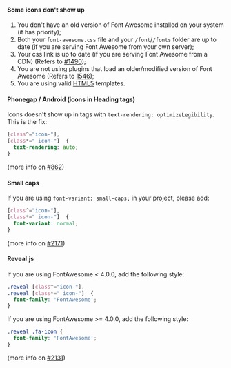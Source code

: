 #### Some icons don't show up
1. You don't have an old version of Font Awesome installed on your system (it has priority);
2. Both your `font-awesome.css` file and your `/font`/`/fonts` folder are up to date (if you are serving Font Awesome from your own server);
3. Your css link is up to date (if you are serving Font Awesome from a CDN) (Refers to [#1490](https://github.com/FortAwesome/Font-Awesome/issues/1490));
4. You are not using plugins that load an older/modified version of Font Awesome (Refers to [1546]( https://github.com/FortAwesome/Font-Awesome/issues/1546));
5. You are using valid [HTML5](http://www.w3.org/TR/html5/introduction.html#a-quick-introduction-to-html) templates.


#### Phonegap / Android (icons in Heading tags)
Icons doesn't show up in tags with `text-rendering: optimizeLegibility`. This is the fix:
```css
[class^="icon-"],
[class*=" icon-"]  {
  text-rendering: auto;
}
```

(more info on [#862](https://github.com/FortAwesome/Font-Awesome/pull/862))


#### Small caps
If you are using `font-variant: small-caps;` in your project, please add:
```css
[class^="icon-"],
[class*=" icon-"]  {
  font-variant: normal;
}
```

(more info on [#2171](https://github.com/FortAwesome/Font-Awesome/issues/2171))


#### Reveal.js
If you are using FontAwesome < 4.0.0, add the following style:

```css
.reveal [class^="icon-"],
.reveal [class*=" icon-"]  {
  font-family: 'FontAwesome';
}
```

If you are using FontAwesome >= 4.0.0, add the following style:
```css
.reveal .fa-icon {
  font-family: 'FontAwesome';
}
```

(more info on [#2131](https://github.com/FortAwesome/Font-Awesome/pull/2131))